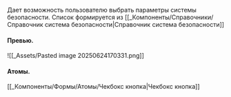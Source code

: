 Дает возможность пользователю выбрать параметры системы безопасности.
Список формируется из [[_Компоненты/Справочники/Справочник система безопасности|Справочник система безопасности]]
#### Превью.
![[_Assets/Pasted image 20250624170331.png]]

#### Атомы.
[[_Компоненты/Формы/Атомы/Чекбокс кнопка|Чекбокс кнопка]]